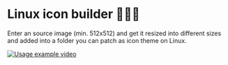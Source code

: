 # Linux icon builder 👩‍🎨🌟

Enter an source image (min. 512x512) and get it resized into different sizes and added into a folder you can patch as icon theme on Linux.

[![Usage example video](https://ipfs.io/ipfs/QmPxiSdCL2Ns28jkkpUaMZSTK5BwEb7woTi5jPuB2tH6HN)](https://youtu.be/0fiKLsBVmEk)
